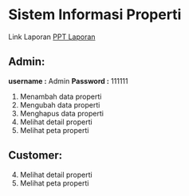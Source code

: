 # Sistem Informasi Properti
Link Laporan [PPT Laporan](https://docs.google.com/presentation/d/19T1O-rqy3phUvxHomFJ-nbU3z4WbHPmaVm7vxyCNFHw/edit?usp=sharing)

## Admin:
**username :** Admin **Password :** 111111
1. Menambah data properti
2. Mengubah data properti
3. Menghapus data properti
4. Melihat detail properti
5. Melihat peta properti
## Customer:
4. Melihat detail properti
5. Melihat peta properti
